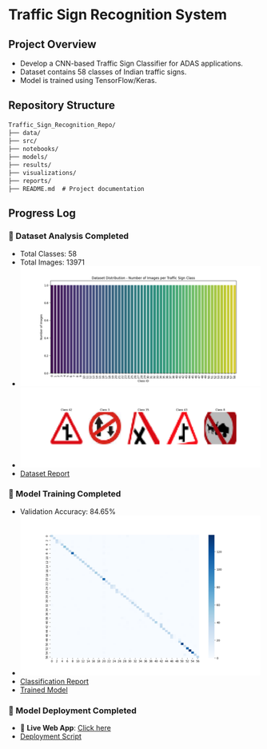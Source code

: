 # Traffic Sign Recognition System

## Project Overview
- Develop a CNN-based Traffic Sign Classifier for ADAS applications.
- Dataset contains 58 classes of Indian traffic signs.
- Model is trained using TensorFlow/Keras.

## Repository Structure
```
Traffic_Sign_Recognition_Repo/
├── data/
├── src/
├── notebooks/
├── models/
├── results/
├── visualizations/
├── reports/
├── README.md  # Project documentation
```

## Progress Log

### 📌 Dataset Analysis Completed
- Total Classes: 58
- Total Images: 13971
- ![Class Distribution](visualizations/class_distribution.png)
- ![Sample Images](visualizations/sample_images.png)
- [Dataset Report](reports/dataset_report.txt)

### 📌 Model Training Completed
- Validation Accuracy: 84.65%
- ![Confusion Matrix](results/confusion_matrix.png)
- [Classification Report](results/classification_report.csv)
- [Trained Model](models/traffic_sign_model.h5)

### 📌 Model Deployment Completed
- 🚀 **Live Web App**: [Click here](https://huggingface.co/spaces/vishnupv123/traffic-sign-recognition?logs=container)
- [Deployment Script](notebooks/Deployment.ipynb)
